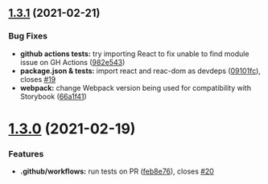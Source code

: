 ## [1.3.1](https://github.com/liamrdawson/components/compare/v1.3.0...v1.3.1) (2021-02-21)


### Bug Fixes

* **github actions tests:** try importing React to fix unable to find module issue on GH Actions ([982e543](https://github.com/liamrdawson/components/commit/982e543160457542a838e517b221cfcf951b7426))
* **package.json & tests:** import react and reac-dom as devdeps ([09101fc](https://github.com/liamrdawson/components/commit/09101fcae22d927113c1dd81edad63669e0c8dac)), closes [#19](https://github.com/liamrdawson/components/issues/19)
* **webpack:** change Webpack version being used for compatibility with Storybook ([66a1f41](https://github.com/liamrdawson/components/commit/66a1f41a67fe07fed43baac039d8b7bbd6f38b94))

# [1.3.0](https://github.com/liamrdawson/components/compare/v1.2.0...v1.3.0) (2021-02-19)


### Features

* **.github/workflows:** run tests on PR ([feb8e76](https://github.com/liamrdawson/components/commit/feb8e76fbbb8abdd8395cf85edac9fb6739e7003)), closes [#20](https://github.com/liamrdawson/components/issues/20)
